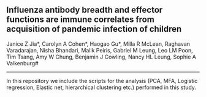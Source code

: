 ## Influenza antibody breadth and effector functions are immune correlates from acquisition of pandemic infection of children 

Janice Z Jia*, Carolyn A Cohen*, Haogao Gu*, Milla R McLean, Raghavan Varadarajan, Nisha Bhandari, Malik Peiris, Gabriel M Leung, Leo LM Poon, Tim Tsang, Amy W Chung, Benjamin J Cowling, Nancy HL Leung, Sophie A Valkenburg#

---

In this repository we include the scripts for the analysis (PCA, MFA, Logistic regression, Elastic net, hierarchical clustering etc.) performed in this study.